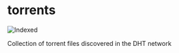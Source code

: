torrents 
========
![Indexed](https://img.shields.io/badge/indexed-14950-blue)

Collection of torrent files discovered in the DHT network
